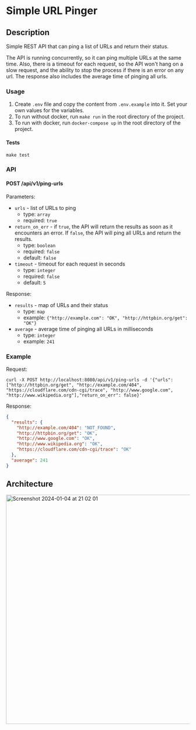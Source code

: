 # Simple URL Pinger

## Description

Simple REST API that can ping a list of URLs and return their status.

The API is running concurrently, so it can ping multiple URLs at the same time. Also, there is a timeout for each
request, so the API won't hang on a slow request, and the ability to stop the process if there is an error on any url.
The response also includes the average time of pinging all urls.

### Usage

1. Create `.env` file and copy the content from `.env.example` into it. Set your own values for the variables.
2. To run without docker, run `make run` in the root directory of the project.
3. To run with docker, run `docker-compose up` in the root directory of the project.

#### Tests

```
make test
```

### API

#### POST /api/v1/ping-urls

Parameters:

- `urls` - list of URLs to ping
    - type: `array`
    - required: `true`
- `return_on_err` - if `true`, the API will return the results as soon as it encounters an error. If `false`, the API
  will ping all URLs and return the results.
    - type: `boolean`
    - required: `false`
    - default: `false`
- `timeout` - timeout for each request in seconds
    - type: `integer`
    - required: `false`
    - default: `5`

Response:

- `results` - map of URLs and their status
    - type: `map`
    - example: `{"http://example.com": "OK", "http://httpbin.org/get": "OK"}`
- `average` - average time of pinging all URLs in milliseconds
    - type: `integer`
    - example: `241`

### Example

Request:

```
curl -X POST http://localhost:8080/api/v1/ping-urls -d '{"urls": ["http://httpbin.org/get", "http://example.com/404", "https://cloudflare.com/cdn-cgi/trace", "http://www.google.com", "http://www.wikipedia.org"],"return_on_err": false}'
```

Response:

```json
{
  "results": {
    "http://example.com/404": "NOT_FOUND",
    "http://httpbin.org/get": "OK",
    "http://www.google.com": "OK",
    "http://www.wikipedia.org": "OK",
    "https://cloudflare.com/cdn-cgi/trace": "OK"
  },
  "average": 241
}
```

## Architecture

<img width="627" alt="Screenshot 2024-01-04 at 21 02 01" src="https://github.com/vadimpk/url-pinger/assets/65962115/e76e0408-51eb-477e-9aec-7cd090d25919">
